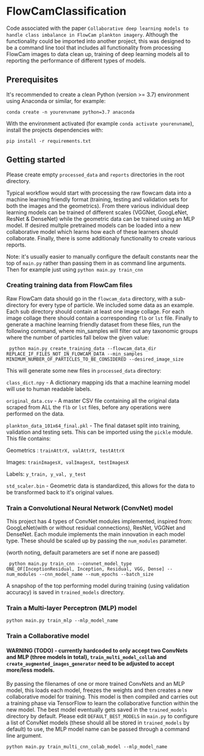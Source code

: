 # FlowCamClassification

Code associated with the paper `Collaborative deep learning models to handle class imbalance in FlowCam plankton imagery`. Although the functionality could be imported into another project, this was designed to be a command line tool that includes all functionality from processing FlowCam images to data clean up, training of deep learning models all to reporting the performance of different types of models.

  

## Prerequisites 

It's recommended to create a clean Python (version >= 3.7) environment using Anaconda or similar, for example:

``` conda create -n yourenvname python=3.7 anaconda ```


With the environment activated (for example `conda activate yourenvname`), install the projects dependencies with:

  

``` pip install -r requirements.txt ```

  

## Getting started
Please create empty `processed_data` and `reports` directories in the root directory.

Typical workflow would start with processing the raw flowcam data into a machine
learning friendly format (training, testing and validation sets for both the images
and the geometrics). From there various individual deep learning models can be 
trained of different scales (VGGNet, GoogLeNet, ResNet & DenseNet) while the geometric data can be trained using an MLP model. If desired multple pretrained models can be loaded into a new collaborative model which learns how each of these learners should collaborate. Finally, there is some additionaly functionality to create various reports.

Note: it's usually easier to manually configure the default constants near the top of `main.py` rather than passing them in as command line arguments. Then for example just using `python main.py train_cnn`

### Creating training data from FlowCam files

Raw FlowCam data should go in the `flowcam_data` directory, with a sub-directory for every type of particle. We included some data as an example. Each sub directory should contain at least one image collage. For each image collage there should contain a corresponding `flb` or `lst` file. Finally to generate a machine learning friendly dataset from these files, run the following command, where min_samples will filter out any taxonomic groups where the number of particles fall below the given value:

  

``` python main.py create_training_data --flowcam_data_dir REPLACE_IF_FILES_NOT_IN_FLOWCAM_DATA --min_samples MINIMUM_NUMBER_OF_PARTICLES_TO_BE_CONSIDERED --desired_image_size```

  

This will generate some new files in `processed_data` directory:

`class_dict.npy` - A dictionary mapping ids that a machine learning model will use to human readable labels.

`original_data.csv` - A master CSV file containing all the original data scraped from ALL the `flb` or `lst` files, before any operations were performed on the data.

`plankton_data_101x64_final.pkl` - The final dataset split into training, validation and testing sets. This can be imported using the `pickle` module. This file contains:

Geometrics : `trainAttrX, valAttrX, testAttrX`

Images: `trainImagesX, valImagesX, testImagesX`

Labels: `y_train, y_val, y_test`

`std_scaler.bin` - Geometric data is standardized, this allows for the data to be transformed back to it's original values.

  

### Train a Convolutional Neural Network (ConvNet) model

This project has 4 types of ConvNet modules implemented, inspired from: GoogLeNet(with or without residual connections), ResNet, VGGNet and DenseNet. Each module implements the main innovation in each model type. These should be scaled up by passing the `num_modules` parameter.

(worth noting, default parameters are set if none are passed)

  

``` python main.py train_cnn --convnet_model_type ONE_OF[InceptionResidual, Inception, Residual, VGG, Dense] --num_modules --cnn_model_name --num_epochs --batch_size```

  

A snapshop of the top performing model during training (using validation accuracy) is saved in `trained_models` directory.

  

### Train a Multi-layer Perceptron (MLP) model

``` python main.py train_mlp --mlp_model_name ```

### Train a Collaborative model

#### WARNING (TODO) - currently hardcoded to only accept two ConvNets and MLP (three models in total), `train_multi_model_collab` and `create_augmented_images_generator` need to be adjusted to accept more/less models.
By passing the filenames of one or more trained ConvNets and an MLP model, this loads each model, freezes the weights and then creates a new collaborative model for training. This model is then compiled and carries out a training phase via TensorFlow to learn the collaborative function within the new model. The best model eventually gets saved in the `trained_models` directory by default. Please edit `DEFAULT_BEST_MODELS` in `main.py` to configure a list of ConvNet models (these should all be stored in `trained_models` by default) to use, the MLP model name can be passed through a command line argument. 

``` python main.py train_multi_cnn_colab_model --mlp_model_name ```